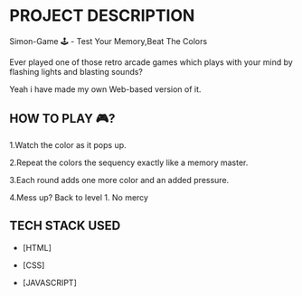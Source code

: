 # PROJECT DESCRIPTION

Simon-Game 🕹️ - Test Your Memory,Beat The Colors

Ever played one of those retro arcade games which plays with your mind by flashing lights and blasting sounds?

Yeah i have made my own Web-based version of it.

## HOW TO PLAY 🎮? 

1.Watch the color as it pops up.

2.Repeat the colors the sequency exactly like a memory master.

3.Each round adds one more color and an added pressure.

4.Mess up? Back to level 1. No mercy

## TECH STACK USED 

- [HTML] 

- [CSS]

- [JAVASCRIPT]



